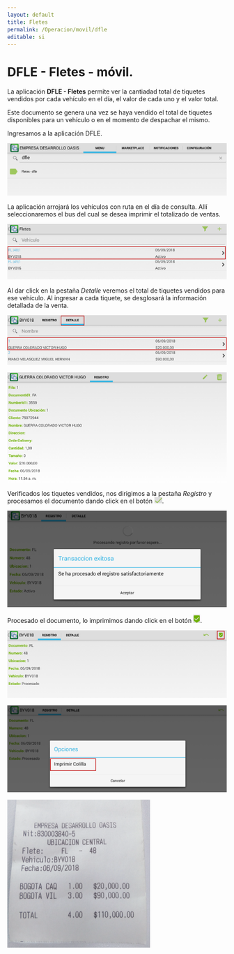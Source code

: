 ```yaml
---
layout: default
title: Fletes
permalink: /Operacion/movil/dfle
editable: si
---
```


# DFLE - Fletes - móvil.

La aplicación **DFLE - Fletes** permite ver la cantiadad total de tiquetes vendidos por cada vehículo en el día, el valor de cada uno y el valor total.  

Este documento se genera una vez se haya vendido el total de tiquetes disponibles para un vehículo o en el momento de despachar el mismo.  

Ingresamos a la aplicación DFLE.  

![](dfle.png)

La aplicación arrojará los vehículos con ruta en el día de consulta. Allí seleccionaremos el bus del cual se desea imprimir el totalizado de ventas.  

![](dfle1.png)

Al dar click en la pestaña _Detalle_ veremos  el total de tiquetes vendidos para ese vehículo. Al ingresar a cada tiquete, se desglosará la información detallada de la venta.  

![](dfle2.png)

![](dfle3.png)

Verificados los tiquetes vendidos, nos dirigimos a la pestaña _Registro_ y procesamos el documento dando click en el botón ![](procesar.png).  

![](dfle4.png)

Procesado el documento, lo imprimimos dando click en el botón ![](imprimir1.png).  

![](dfle5.png)

![](dfle6.png)

![](dfle7.png)

